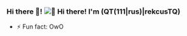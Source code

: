 ### Hi there 👋! <img src="https://raw.githubusercontent.com/Raymo111/Raymo111/master/intro.gif" alt="👋 Hi there! I'm (QT(111|rus)|rekcusTQ)" title="👋 Hi there! I'm (QT(111|rus)|rekcusTQ)"/>

<!--
**rekcustq/rekcusTQ** is a ✨ _special_ ✨ repository because its `README.md` (this file) appears on your GitHub profile.

Here are some ideas to get you started:

- 🔭 I’m currently working on ...
- 🌱 I’m currently learning ...
- 👯 I’m looking to collaborate on ...
- 🤔 I’m looking for help with ...
- 💬 Ask me about ...
- 📫 How to reach me: ...
- 😄 Pronouns: ...
-->
- ⚡ Fun fact: OwO
